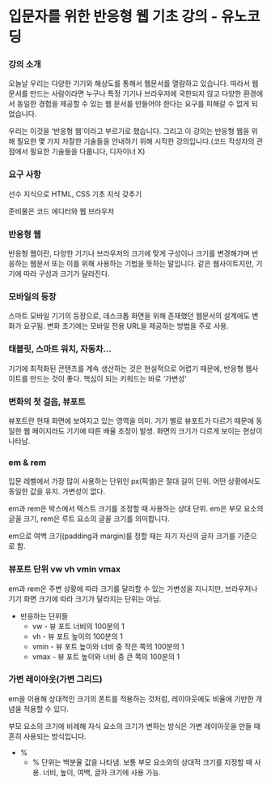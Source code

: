 # 입문자를 위한 반응형 웹 기초 강의 - 유노코딩
### 강의 소개

오늘날 우리는 다양한 기기와 해상도를 통해서 웹문서를 열람하고 있습니다. 따라서 웹문서를 만드는 사람이라면 누구나 특정 기기나 브라우저에 국한되지 않고 다양한 환경에서 동일한 경험을 제공할 수 있는 웹 문서를 만들어야 한다는 요구를 피해갈 수 없게 되었습니다.

우리는 이것을 ‘반응형 웹'이라고 부르기로 했습니다. 그리고 이 강의는 반응형 웹을 위해 필요한 몇 가지 자잘한 기술들을 안내하기 위해 시작한 강의입니다.(코드 작성자의 관점에서 필요한 기술들을 다룹니다, 디자이너 X)

### 요구 사항

선수 지식으로 HTML, CSS 기초 지식 갖추기

준비물은 코드 에디터와 웹 브라우저

### 반응형 웹

반응형 웹이란, 다양한 기기나 브라우저의 크기에 맞게 구성이나 크기를 변경해가며 반응하는 웹문서 또는 이를 위해 사용하는 기법을 뜻하는 말입니다. 같은 웹사이트지만, 기기에 따라 구성과 크기가 달라진다.

### 모바일의 등장

스마트 모바일 기기의 등장으로, 데스크톱 화면을 위해 존재했던 웹문서의 설계에도 변화가 요구됨. 변화 초기에는 모바일 전용 URL을 제공하는 방법을 주로 사용.

### 태블릿, 스마트 워치, 자동차…

기기에 최적화된 콘텐츠를 계속 생산하는 것은 현실적으로 어렵기 때문에, 반응형 웹사이트를 만드는 것이 좋다. 핵심이 되는 키워드는 바로 ‘가변성’

### 변화의 첫 걸음, 뷰포트

뷰포트란 현재 화면에 보여지고 있는 영역을 의미. 기기 별로 뷰포트가 다르기 때문에 동일한 웹 페이지라도 기기에 따른 배율 조정이 발생. 화면의 크기가 다르게 보이는 현상이 나타남.

### em & rem

입문 레벨에서 가장 많이 사용하는 단위인 px(픽셀)은 절대 길이 단위. 어떤 상황에서도 동일한 값을 유지. 가변성이 없다.

em과 rem은 박스에서 텍스트 크기를 조정할 때 사용하는 상대 단위. em은 부모 요소의 글꼴 크기, rem은 루트 요소의 글꼴 크기를 의미합니다.

em으로 여백 크기(padding과 margin)를 정할 때는 자기 자신의 글자 크기를 기준으로 함.

### 뷰포트 단위 vw vh vmin vmax

em과 rem은 주변 상황에 따라 크기를 달리할 수 있는 가변성을 지니지만, 브라우저나 기기 화면 크기에 따라 크기가 달라지는 단위는 아님.

- 반응하는 단위들
    - vw - 뷰 포트 너비의 100분의 1
    - vh - 뷰 포트 높이의 100분의 1
    - vmin - 뷰 포트 높이와 너비 중 작은 쪽의 100분의 1
    - vmax - 뷰 포트 높이와 너비 중 큰 쪽의 100분의 1

### 가변 레이아웃(가변 그리드)

em을 이용해 상대적인 크기의 폰트를 적용하는 것처럼, 레이아웃에도 비율에 기반한 개념을 적용할 수 있다.

부모 요소의 크기에 비례해 자식 요소의 크기가 변하는 방식은 가변 레이아웃을 만들 때 흔히 사용되는 방식입니다.

- %
    - % 단위는 백분율 값을 나타냄. 보통 부모 요소와의 상대적 크기를 지정할 때 사용. 너비, 높이, 여백, 글자 크기에 사용 가능.